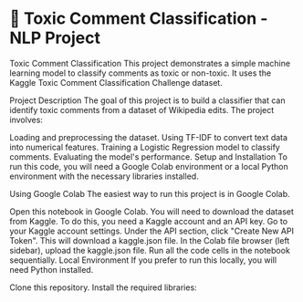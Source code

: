 # 🧠 Toxic Comment Classification - NLP Project

Toxic Comment Classification
This project demonstrates a simple machine learning model to classify comments as toxic or non-toxic. It uses the Kaggle Toxic Comment Classification Challenge dataset.

Project Description
The goal of this project is to build a classifier that can identify toxic comments from a dataset of Wikipedia edits. The project involves:

Loading and preprocessing the dataset.
Using TF-IDF to convert text data into numerical features.
Training a Logistic Regression model to classify comments.
Evaluating the model's performance.
Setup and Installation
To run this code, you will need a Google Colab environment or a local Python environment with the necessary libraries installed.

Using Google Colab
The easiest way to run this project is in Google Colab.

Open this notebook in Google Colab.
You will need to download the dataset from Kaggle. To do this, you need a Kaggle account and an API key.
Go to your Kaggle account settings.
Under the API section, click "Create New API Token". This will download a kaggle.json file.
In the Colab file browser (left sidebar), upload the kaggle.json file.
Run all the code cells in the notebook sequentially.
Local Environment
If you prefer to run this locally, you will need Python installed.

Clone this repository.
Install the required libraries:





